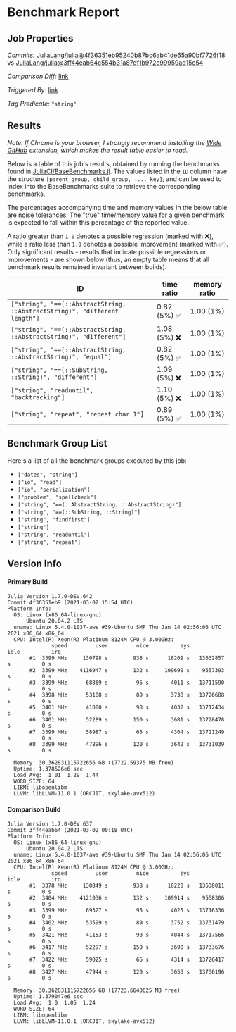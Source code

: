 # Benchmark Report

## Job Properties

*Commits:* [JuliaLang/julia@4f36351eb95240b87bc6ab41de65a90bf7726f18](https://github.com/JuliaLang/julia/commit/4f36351eb95240b87bc6ab41de65a90bf7726f18) vs [JuliaLang/julia@3ff44eab64c554b31a87df1b972e99959ad15e54](https://github.com/JuliaLang/julia/commit/3ff44eab64c554b31a87df1b972e99959ad15e54)

*Comparison Diff:* [link](https://github.com/JuliaLang/julia/compare/3ff44eab64c554b31a87df1b972e99959ad15e54..4f36351eb95240b87bc6ab41de65a90bf7726f18)

*Triggered By:* [link](https://github.com/JuliaLang/julia/commit/4f36351eb95240b87bc6ab41de65a90bf7726f18#commitcomment-48108500)

*Tag Predicate:* `"string"`

## Results

*Note: If Chrome is your browser, I strongly recommend installing the [Wide GitHub](https://chrome.google.com/webstore/detail/wide-github/kaalofacklcidaampbokdplbklpeldpj?hl=en)
extension, which makes the result table easier to read.*

Below is a table of this job's results, obtained by running the benchmarks found in
[JuliaCI/BaseBenchmarks.jl](https://github.com/JuliaCI/BaseBenchmarks.jl). The values
listed in the `ID` column have the structure `[parent_group, child_group, ..., key]`,
and can be used to index into the BaseBenchmarks suite to retrieve the corresponding
benchmarks.

The percentages accompanying time and memory values in the below table are noise tolerances. The "true"
time/memory value for a given benchmark is expected to fall within this percentage of the reported value.

A ratio greater than `1.0` denotes a possible regression (marked with :x:), while a ratio less
than `1.0` denotes a possible improvement (marked with :white_check_mark:). Only significant results - results
that indicate possible regressions or improvements - are shown below (thus, an empty table means that all
benchmark results remained invariant between builds).

| ID | time ratio | memory ratio |
|----|------------|--------------|
| `["string", "==(::AbstractString, ::AbstractString)", "different length"]` | 0.82 (5%) :white_check_mark: | 1.00 (1%)  |
| `["string", "==(::AbstractString, ::AbstractString)", "different"]` | 1.08 (5%) :x: | 1.00 (1%)  |
| `["string", "==(::AbstractString, ::AbstractString)", "equal"]` | 0.82 (5%) :white_check_mark: | 1.00 (1%)  |
| `["string", "==(::SubString, ::String)", "different"]` | 1.09 (5%) :x: | 1.00 (1%)  |
| `["string", "readuntil", "backtracking"]` | 1.10 (5%) :x: | 1.00 (1%)  |
| `["string", "repeat", "repeat char 1"]` | 0.89 (5%) :white_check_mark: | 1.00 (1%)  |

## Benchmark Group List

Here's a list of all the benchmark groups executed by this job:

- `["dates", "string"]`
- `["io", "read"]`
- `["io", "serialization"]`
- `["problem", "spellcheck"]`
- `["string", "==(::AbstractString, ::AbstractString)"]`
- `["string", "==(::SubString, ::String)"]`
- `["string", "findfirst"]`
- `["string"]`
- `["string", "readuntil"]`
- `["string", "repeat"]`

## Version Info

#### Primary Build

```
Julia Version 1.7.0-DEV.642
Commit 4f36351eb9 (2021-03-02 15:54 UTC)
Platform Info:
  OS: Linux (x86_64-linux-gnu)
      Ubuntu 20.04.2 LTS
  uname: Linux 5.4.0-1037-aws #39-Ubuntu SMP Thu Jan 14 02:56:06 UTC 2021 x86_64 x86_64
  CPU: Intel(R) Xeon(R) Platinum 8124M CPU @ 3.00GHz: 
              speed         user         nice          sys         idle          irq
       #1  3399 MHz     130798 s        938 s      18209 s   13632857 s          0 s
       #2  3399 MHz    4116947 s        132 s     109699 s    9557393 s          0 s
       #3  3399 MHz      68869 s         95 s       4011 s   13711590 s          0 s
       #4  3398 MHz      53188 s         89 s       3738 s   13726688 s          0 s
       #5  3401 MHz      41080 s         98 s       4032 s   13712434 s          0 s
       #6  3401 MHz      52289 s        150 s       3681 s   13728478 s          0 s
       #7  3399 MHz      58987 s         65 s       4304 s   13721249 s          0 s
       #8  3399 MHz      47896 s        120 s       3642 s   13731039 s          0 s
       
  Memory: 30.362831115722656 GB (17722.59375 MB free)
  Uptime: 1.378526e6 sec
  Load Avg:  1.01  1.29  1.44
  WORD_SIZE: 64
  LIBM: libopenlibm
  LLVM: libLLVM-11.0.1 (ORCJIT, skylake-avx512)

```

#### Comparison Build

```
Julia Version 1.7.0-DEV.637
Commit 3ff44eab64 (2021-03-02 00:18 UTC)
Platform Info:
  OS: Linux (x86_64-linux-gnu)
      Ubuntu 20.04.2 LTS
  uname: Linux 5.4.0-1037-aws #39-Ubuntu SMP Thu Jan 14 02:56:06 UTC 2021 x86_64 x86_64
  CPU: Intel(R) Xeon(R) Platinum 8124M CPU @ 3.00GHz: 
              speed         user         nice          sys         idle          irq
       #1  3378 MHz     130849 s        938 s      18220 s   13638011 s          0 s
       #2  3404 MHz    4121036 s        132 s     109914 s    9558306 s          0 s
       #3  3399 MHz      69327 s         95 s       4025 s   13716336 s          0 s
       #4  3402 MHz      53599 s         89 s       3752 s   13731479 s          0 s
       #5  3421 MHz      41153 s         98 s       4044 s   13717566 s          0 s
       #6  3417 MHz      52297 s        150 s       3690 s   13733676 s          0 s
       #7  3422 MHz      59025 s         65 s       4314 s   13726417 s          0 s
       #8  3427 MHz      47944 s        120 s       3653 s   13736196 s          0 s
       
  Memory: 30.362831115722656 GB (17723.6640625 MB free)
  Uptime: 1.379047e6 sec
  Load Avg:  1.0  1.05  1.24
  WORD_SIZE: 64
  LIBM: libopenlibm
  LLVM: libLLVM-11.0.1 (ORCJIT, skylake-avx512)

```
